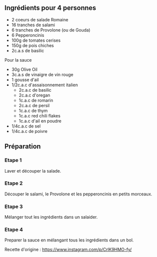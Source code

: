 ## Ingrédients pour 4 personnes

- 2 coeurs de salade Romaine
- 16 tranches de salami
- 6 tranches de Provolone (ou de Gouda)
- 6 Pepperoncinis
- 100g de tomates cerises
- 150g de pois chiches
- 2c.a.s de basilic

Pour la sauce

- 30g Olive Oil
- 3c.a.s de vinaigre de vin rouge
- 1 gousse d'ail
- 1/2c.a.c d'assaisonnement italien
  - 2c.a.c de basilic
  - 2c.a.c d'oregan
  - 1c.a.c de romarin
  - 2c.a.c de persil
  - 1c.a.c de thym
  - 1c.a.c red chili flakes
  - 1c.a.c d'ail en poudre
- 1/4c.a.c de sel
- 1/4c.a.c de poivre

## Préparation

### Etape 1

Laver et découper la salade.

### Etape 2

Découper le salami, le Provolone et les pepperoncinis en petits morceaux.

### Etape 3

Mélanger tout les ingrédients dans un salaider.

### Etape 4

Preparer la sauce en mélangant tous les ingrédients dans un bol.

Recette d'origine : https://www.instagram.com/p/CrlK9HMO-fy/
